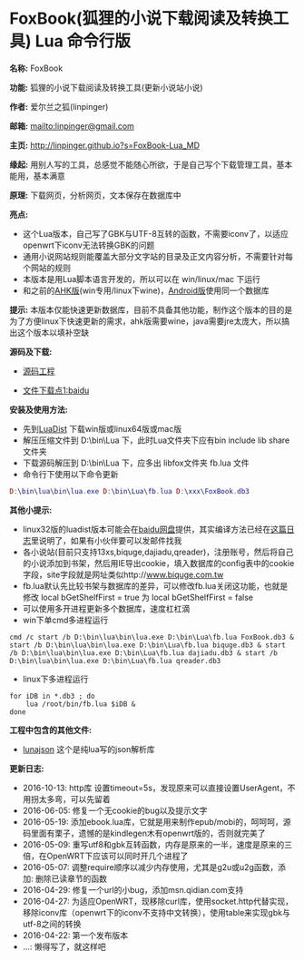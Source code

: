 # FoxBook(狐狸的小说下载阅读及转换工具) Lua 命令行版

**名称:** FoxBook

**功能:** 狐狸的小说下载阅读及转换工具(更新小说站小说)

**作者:** 爱尔兰之狐(linpinger)

**邮箱:** <mailto:linpinger@gmail.com>

**主页:** <http://linpinger.github.io?s=FoxBook-Lua_MD>

**缘起:** 用别人写的工具，总感觉不能随心所欲，于是自己写个下载管理工具，基本能用，基本满意

**原理:** 下载网页，分析网页，文本保存在数据库中

**亮点:** 

- 这个Lua版本，自己写了GBK与UTF-8互转的函数，不需要iconv了，以适应openwrt下iconv无法转换GBK的问题
- 通用小说网站规则能覆盖大部分文字站的目录及正文内容分析，不需要针对每个网站的规则
- 本版本是用Lua脚本语言开发的，所以可以在 win/linux/mac 下运行
- 和之前的[AHK版][foxbook-ahk](win专用/linux下wine)，[Android版][foxbook-android]使用同一个数据库

**提示:** 本版本仅能快速更新数据库，目前不具备其他功能，制作这个版本的目的是为了方便linux下快速更新的需求，ahk版需要wine，java需要jre太庞大，所以搞出这个版本以填补空缺

**源码及下载:**

- [源码工程](https://github.com/linpinger/foxbook-lua)

- [文件下载点1:baidu][pan_baidu]

**安装及使用方法:**

- 先到[LuaDist](http://luadist.org/) 下载win版或linux64版或mac版
- 解压压缩文件到 D:\bin\Lua 下，此时Lua文件夹下应有bin include lib share 文件夹
- 下载源码解压到 D:\bin\Lua 下，应多出 libfox文件夹 fb.lua 文件
- 命令行下使用以下命令更新

```Lua
D:\bin\lua\bin\lua.exe D:\bin\Lua\fb.lua D:\xxx\FoxBook.db3
```

**其他小提示:**

- linux32版的luadist版本可能会在[baidu网盘][pan_baidu]提供，其实编译方法已经在[这篇日志](http://linpinger.github.io/usr/2016-03-30_Lua.html)里说明了，如果有小伙伴要可以发邮件找我
- 各小说站(目前只支持13xs,biquge,dajiadu,qreader)，注册账号，然后将自己的小说添加到书架，然后用IE导出cookie，填入数据库的config表中的cookie字段，site字段就是网址类似http://www.biquge.com.tw
- fb.lua默认先比较书架与数据库的差异，可以修改fb.lua关闭这功能，也就是修改 local bGetShelfFirst = true 为 local bGetShelfFirst = false
- 可以使用多开进程更新多个数据库，速度杠杠滴
- win下单cmd多进程运行
```shell
cmd /c start /b D:\bin\lua\bin\lua.exe D:\bin\Lua\fb.lua FoxBook.db3 & start /b D:\bin\lua\bin\lua.exe D:\bin\Lua\fb.lua biquge.db3 & start /b D:\bin\lua\bin\lua.exe D:\bin\Lua\fb.lua dajiadu.db3 & start /b D:\bin\lua\bin\lua.exe D:\bin\Lua\fb.lua qreader.db3
```
- linux下多进程运行
```shell
for iDB in *.db3 ; do
	lua /root/bin/fb.lua $iDB &
done
```


**工程中包含的其他文件:**

- [lunajson](https://github.com/grafi-tt/lunajson) 这个是纯lua写的json解析库


**更新日志:**

- 2016-10-13: http库 设置timeout=5s，发现原来可以直接设置UserAgent，不用拐太多弯，可以先留着
- 2016-06-05: 修复一个无cookie的bug以及提示文字
- 2016-05-19: 添加ebook.lua库，它就是用来制作epub/mobi的，呵呵呵，源码里面有栗子，遗憾的是kindlegen木有openwrt版的，否则就完美了
- 2016-05-09: 重写utf8和gbk互转函数，内存是原来的一半，速度是原来的三倍，在OpenWRT下应该可以同时开几个进程了
- 2016-05-07: 调整require顺序以减少内存使用，尤其是g2u或u2g函数，添加: 删除已读章节的函数
- 2016-04-29: 修复一个url的小bug，添加msn.qidian.com支持
- 2016-04-27: 为适应OpenWRT，现移除curl库，使用socket.http代替实现，移除iconv库（openwrt下的iconv不支持中文转换），使用table来实现gbk与utf-8之间的转换
- 2016-04-22: 第一个发布版本
- ...: 懒得写了，就这样吧


[foxbook-ahk]: https://github.com/linpinger/foxbook-ahk
[foxbook-android]: https://github.com/linpinger/foxbook-android
[pan_baidu]: http://pan.baidu.com/s/1bnqxdjL "百度网盘共享"

